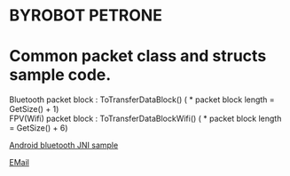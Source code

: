 
# BYROBOT PETRONE 
# Common packet class and structs sample  code.

Bluetooth packet block : ToTransferDataBlock() ( * packet block length = GetSize() + 1)<br>
FPV(Wifi) packet block : ToTransferDataBlockWifi() ( * packet block length = GetSize() + 6)

[Android bluetooth JNI sample](android/java/bluetooth.cpp)

[EMail](mailto://dev@byrobot.co.kr)